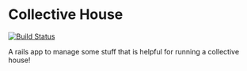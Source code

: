# Collective House

[![Build Status](https://semaphoreci.com/api/v1/projects/16415690-773a-404c-8e57-c0abc2821117/679994/badge.svg)](https://semaphoreci.com/alice-pote/collectivehouse)

A rails app to manage some stuff that is helpful for running a collective
house!
